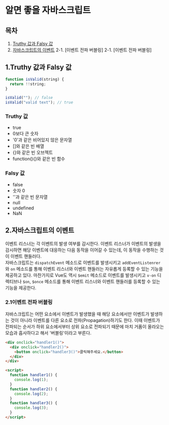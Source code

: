 # 알면 좋을 자바스크립트

## 목차

1. [Truthy 값과 Falsy 값](#1.truthy-값과-falsy-값)
2. [자바스크립트의 이벤트](#2.자바스크립트의-이벤트)
   2-1. [이벤트 전파 버블링]
   2-1. [이벤트 전파 버블링]

## 1.Truthy 값과 Falsy 값

```javascript
function isValid(string) {
  return !!string;
}

isValid(""); // false
isValid("valid text"); // true
```

### Truthy 값

- true
- 0보다 큰 숫자
- '0'과 같은 비어있지 않은 문자열
- []와 같은 빈 배열
- {}와 같은 빈 오브젝트
- function(){}와 같은 빈 함수

### Falsy 값

- false
- 숫자 0
- ''과 같은 빈 문자열
- null
- undefined
- NaN

## 2.자바스크립트의 이벤트

이벤트 리스너는 각 이벤트의 발생 여부를 감시한다. 이벤트 리스너가 이벤트의 발생을 감시하면 해당 이벤트에 대응하는 다음 동작을 이어갈 수 있는데, 이 동작을 수행하는 것이 이벤트 핸들러다.  
자바스크립트는 `dispatchEvent` 메소드로 이벤트를 발생시키고 `addEventListenrer`와 `on` 메소드를 통해 이벤트 리스너와 이벤트 핸들러는 자유롭게 등록할 수 있는 기능을 제공하고 있다. 마찬가지로 Vue도 역시 `$emit` 메소드로 이벤트를 발생시키고 `v-on` 디렉티브나 `$on`, `$once` 메소드를 통해 이벤트 리스너와 이벤트 핸들러를 등록할 수 있는 기능을 제공한다.

### 2.1이벤트 전파 버블링

자바스크립트는 어떤 요소에서 이벤트가 발생했을 때 해당 요소에서만 이벤트가 발생하는 것이 아니라 이벤트를 다른 요소로 전파(Propagation)하기도 한다. 이때 이벤트가 전파되는 순서가 하위 요소에서부터 상위 요소로 전파되기 때문에 마치 거품이 올라오는 모습과 흡사하다고 해서 '버블링'이라고 부른다.

```html
<div onclick="handler1()">
  <div onclick="handler2()">
    <button onclick="handler3()">클릭해주세요.</button>
  </div>
</div>

<script>
  function handler1() {
    console.log(1);
  }
  function handler2() {
    console.log(2);
  }
  function handler3() {
    console.log(3);
  }
</script>
```
